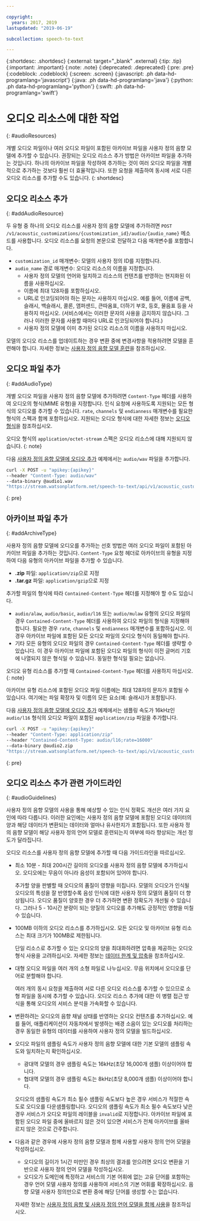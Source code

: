 ```yaml
---

copyright:
  years: 2017, 2019
lastupdated: "2019-06-19"

subcollection: speech-to-text

---
```


{:shortdesc: .shortdesc}
{:external: target="_blank" .external}
{:tip: .tip}
{:important: .important}
{:note: .note}
{:deprecated: .deprecated}
{:pre: .pre}
{:codeblock: .codeblock}
{:screen: .screen}
{:javascript: .ph data-hd-programlang='javascript'}
{:java: .ph data-hd-programlang='java'}
{:python: .ph data-hd-programlang='python'}
{:swift: .ph data-hd-programlang='swift'}

# 오디오 리소스에 대한 작업
{: #audioResources}

개별 오디오 파일이나 여러 오디오 파일이 포함된 아카이브 파일을 사용자 정의 음향 모델에 추가할 수 있습니다. 권장되는 오디오 리소스 추가 방법은 아카이브 파일을 추가하는 것입니다. 하나의 아카이브 파일을 작성하여 추가하는 것이 여러 오디오 파일을 개별적으로 추가하는 것보다 훨씬 더 효율적입니다. 또한 요청을 제출하여 동시에 서로 다른 오디오 리소스를 추가할 수도 있습니다.
{: shortdesc}

## 오디오 리소스 추가
{: #addAudioResource}

두 유형 중 하나의 오디오 리소스를 사용자 정의 음향 모델에 추가하려면 `POST /v1/acoustic_customizations/{customization_id}/audio/{audio_name}` 메소드를 사용합니다. 오디오 리소스를 요청의 본문으로 전달하고 다음 매개변수를 포함합니다.

-   `customization_id` 매개변수: 모델의 사용자 정의 ID를 지정합니다.
-   `audio_name` 경로 매개변수: 오디오 리소스의 이름을 지정합니다.
    -   사용자 정의 모델의 언어와 일치하고 리소스의 컨텐츠를 반영하는 현지화된 이름을 사용하십시오.
    -   이름에 최대 128자를 포함하십시오.
    -   URL로 인코딩되어야 하는 문자는 사용하지 마십시오. 예를 들어, 이름에 공백, 슬래시, 백슬래시, 콜론, 앰퍼샌드, 큰따옴표, 더하기 부호, 등호, 물음표 등을 사용하지 마십시오. (서비스에서는 이러한 문자의 사용을 금지하지 않습니다. 그러나 이러한 문자를 사용할 때마다 URL로 인코딩되어야 합니다.) 
    -   사용자 정의 모델에 이미 추가된 오디오 리소스의 이름을 사용하지 마십시오.

모델의 오디오 리소스를 업데이트하는 경우 변환 중에 변경사항을 적용하려면 모델을 훈련해야 합니다. 자세한 정보는 [사용자 정의 음향 모델 훈련](/docs/services/speech-to-text?topic=speech-to-text-acoustic#trainModel-acoustic)을 참조하십시오.

## 오디오 파일 추가
{: #addAudioType}

개별 오디오 파일을 사용자 정의 음향 모델에 추가하려면 `Content-Type` 헤더를 사용하여 오디오의 형식(MIME 유형)을 지정합니다. 인식 요청에 사용하도록 지원되는 모든 형식의 오디오를 추가할 수 있습니다. `rate`, `channels` 및 `endianness` 매개변수를 필요한 형식의 스펙과 함께 포함하십시오. 지원되는 오디오 형식에 대한 자세한 정보는 [오디오 형식](/docs/services/speech-to-text?topic=speech-to-text-audio-formats)을 참조하십시오.

오디오 형식의 `application/octet-stream` 스펙은 오디오 리소스에 대해 지원되지 않습니다.
{: note}

다음 [사용자 정의 음향 모델에 오디오 추가](/docs/services/speech-to-text?topic=speech-to-text-acoustic#addAudio) 예제에서는 `audio/wav` 파일을 추가합니다.

```bash
curl -X POST -u "apikey:{apikey}"
--header "Content-Type: audio/wav"
--data-binary @audio1.wav
"https://stream.watsonplatform.net/speech-to-text/api/v1/acoustic_customizations/{customization_id}/audio/audio1"
```
{: pre}

## 아카이브 파일 추가
{: #addArchiveType}

사용자 정의 음향 모델에 오디오를 추가하는 선호 방법은 여러 오디오 파일이 포함된 아카이브 파일을 추가하는 것입니다. `Content-Type` 요청 헤더로 아카이브의 유형을 지정하여 다음 유형의 아카이브 파일을 추가할 수 있습니다.

-   **.zip** 파일: `application/zip`으로 지정
-   **.tar.gz** 파일: `application/gzip`으로 지정

추가할 파일의 형식에 따라 `Contained-Content-Type` 헤더를 지정해야 할 수도 있습니다.

-   `audio/alaw`, `audio/basic`, `audio/l16` 또는 `audio/mulaw` 유형의 오디오 파일의 경우 `Contained-Content-Type` 헤더를 사용하여 오디오 파일의 형식을 지정해야 합니다. 필요한 경우 `rate`, `channels` 및 `endianness` 매개변수를 포함하십시오. 이 경우 아카이브 파일에 포함된 모든 오디오 파일의 오디오 형식이 동일해야 합니다.
-   기타 모든 유형의 오디오 파일의 경우 `Contained-Content-Type` 헤더를 생략할 수 있습니다. 이 경우 아카이브 파일에 포함된 오디오 파일의 형식이 이전 글머리 기호에 나열되지 않은 형식일 수 있습니다. 동일한 형식일 필요는 없습니다.

오디오 유형 리소스를 추가할 때 `Contained-Content-Type` 헤더를 사용하지 마십시오.
{: note}

아카이브 유형 리소스에 포함된 오디오 파일 이름에는 최대 128자의 문자가 포함될 수 있습니다. 여기에는 파일 확장자 및 이름의 모든 요소(예: 슬래시)가 포함됩니다. 

다음 [사용자 정의 음향 모델에 오디오 추가](/docs/services/speech-to-text?topic=speech-to-text-acoustic#addAudio) 예제에서는 샘플링 속도가 16kHz인 `audio/l16` 형식의 오디오 파일이 포함된 `application/zip` 파일을 추가합니다.

```bash
curl -X POST -u "apikey:{apikey}"
--header "Content-Type: application/zip"
--header "Contained-Content-Type: audio/l16;rate=16000"
--data-binary @audio2.zip
"https://stream.watsonplatform.net/speech-to-text/api/v1/acoustic_customizations/{customization_id}/audio/audio2"
```
{: pre}

## 오디오 리소스 추가 관련 가이드라인
{: #audioGuidelines}

사용자 정의 음향 모델의 사용을 통해 예상할 수 있는 인식 정확도 개선은 여러 가지 요인에 따라 다릅니다. 이러한 요인에는 사용자 정의 음향 모델에 포함된 오디오 데이터의 양과 해당 데이터가 변환되는 데이터와 얼마나 유사한지가 포함됩니다. 또한 사용자 정의 음향 모델이 해당 사용자 정의 언어 모델로 훈련되는지 여부에 따라 향상되는 개선 정도가 달라집니다.

오디오 리소스를 사용자 정의 음향 모델에 추가할 때 다음 가이드라인을 따르십시오.

-   최소 10분 - 최대 200시간 길이의 오디오를 사용자 정의 음향 모델에 추가하십시오. 오디오에는 무음이 아니라 음성이 포함되어 있어야 합니다.

    추가할 양을 판별할 때 오디오의 품질이 영향을 미칩니다. 모델의 오디오가 인식될 오디오의 특성을 잘 반영할수록 음성 인식에 대한 사용자 정의 모델의 품질이 더 향상됩니다. 오디오 품질이 양호한 경우 더 추가하면 변환 정확도가 개선될 수 있습니다. 그러나 5 - 10시간 분량이 되는 양질의 오디오를 추가해도 긍정적인 영향을 미칠 수 있습니다.
-   100MB 이하의 오디오 리소스를 추가하십시오. 모든 오디오 및 아카이브 유형 리소스는 최대 크기가 100MB로 제한됩니다.

    단일 리소스로 추가할 수 있는 오디오의 양을 최대화하려면 압축을 제공하는 오디오 형식 사용을 고려하십시오. 자세한 정보는 [데이터 한계 및 압축](/docs/services/speech-to-text?topic=speech-to-text-audio-formats#limits)을 참조하십시오.
-   대형 오디오 파일을 여러 개의 소형 파일로 나누십시오. 무음 위치에서 오디오를 단어로 분할해야 합니다. 

    여러 개의 동시 요청을 제출하여 서로 다른 오디오 리소스를 추가할 수 있으므로 소형 파일을 동시에 추가할 수 있습니다. 오디오 리소스 추가에 대한 이 병렬 접근 방식을 통해 오디오의 서비스 분석을 가속화할 수 있습니다.
-   변환하려는 오디오의 음향 채널 상태를 반영하는 오디오 컨텐츠를 추가하십시오. 예를 들어, 애플리케이션이 자동차에서 발생하는 배경 소음이 있는 오디오를 처리하는 경우 동일한 유형의 데이터를 사용하여 사용자 정의 모델을 빌드하십시오.
-   오디오 파일의 샘플링 속도가 사용자 정의 음향 모델에 대한 기본 모델의 샘플링 속도와 일치하는지 확인하십시오.
    -   광대역 모델의 경우 샘플링 속도는 16kHz(초당 16,000개 샘플) 이상이어야 합니다.
    -   협대역 모델의 경우 샘플링 속도는 8kHz(초당 8,000개 샘플) 이상이어야 합니다.

    오디오의 샘플링 속도가 최소 필수 샘플링 속도보다 높은 경우 서비스가 적절한 속도로 오디오를 다운샘플링합니다. 오디오의 샘플링 속도가 최소 필수 속도보다 낮은 경우 서비스가 오디오 파일의 레이블을 `invalid`로 지정합니다. 아카이브 파일에 포함된 오디오 파일 중에 올바르지 않은 것이 있으면 서비스가 전체 아카이브를 올바르지 않은 것으로 간주합니다.
-   다음과 같은 경우에 사용자 정의 음향 모델과 함께 사용할 사용자 정의 언어 모델을 작성하십시오.
    -   오디오의 길이가 1시간 미만인 경우 최상의 결과를 얻으려면 오디오 변환을 기반으로 사용자 정의 언어 모델을 작성하십시오.
    -   오디오가 도메인에 특정하고 서비스의 기본 어휘에 없는 고유 단어를 포함하는 경우 언어 모델 사용자 정의를 사용하여 서비스의 기본 어휘를 확장하십시오. 음향 모델 사용자 정의만으로 변환 중에 해당 단어를 생성할 수는 없습니다.

    자세한 정보는 [사용자 정의 음향 및 사용자 정의 언어 모델을 함께 사용](/docs/services/speech-to-text?topic=speech-to-text-useBoth)을 참조하십시오.
